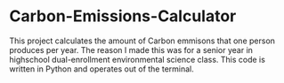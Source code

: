 # Carbon-Emissions-Calculator
This project calculates the amount of Carbon emmisons that one person produces per year.
The reason I made this was for a senior year in highschool dual-enrollment environmental science class.
This code is written in Python and operates out of the terminal.
